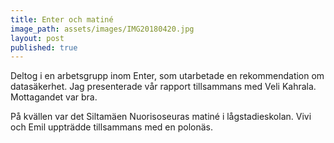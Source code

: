 ```yaml
---
title: Enter och matiné
image_path: assets/images/IMG20180420.jpg
layout: post
published: true
---
```


Deltog i en arbetsgrupp inom Enter, som utarbetade en rekommendation om datasäkerhet. Jag presenterade vår rapport tillsammans med Veli Kahrala. Mottagandet var bra.

På kvällen var det Siltamäen Nuorisoseuras matiné i lågstadieskolan. Vivi och Emil uppträdde tillsammans med en polonäs.